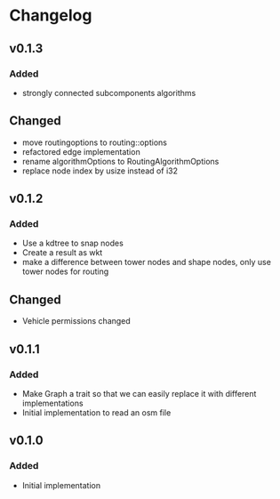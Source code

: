 # Changelog

## v0.1.3

### Added
- strongly connected subcomponents algorithms

## Changed
- move routingoptions to routing::options
- refactored edge implementation
- rename algorithmOptions to RoutingAlgorithmOptions
- replace node index by usize instead of i32

## v0.1.2

### Added
- Use a kdtree to snap nodes
- Create a result as wkt
- make a difference between tower nodes and shape nodes, only use tower nodes for routing

## Changed
- Vehicle permissions changed

## v0.1.1

### Added
- Make Graph a trait so that we can easily replace it with different implementations
- Initial implementation to read an osm file

## v0.1.0

### Added
- Initial implementation